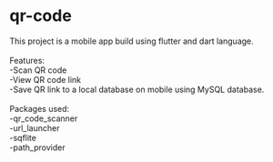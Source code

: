 # qr-code
This project is a mobile app build using flutter and dart language. <br><br>
Features: <br>
-Scan QR code <br>
-View QR code link<br> 
-Save QR link to a local database on mobile using MySQL database.
<br><br>
Packages used: <br>
-qr_code_scanner <br>
-url_launcher <br>
-sqflite <br>
-path_provider

